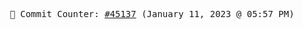 <p align="center">
    <samp>
        📮 Commit Counter: <a href="https://github.com/Javascript-void0/Javascript-void0/commits/main">#45137</a> (January 11, 2023 @ 05:57 PM)
    </samp>
</p>